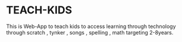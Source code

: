 # TEACH-KIDS
This is Web-App to teach kids to access learning through technology through scratch , tynker , songs , spelling , math targeting 2-8years.

